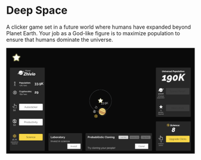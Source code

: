 # Deep Space

A clicker game set in a future world where humans have expanded beyond Planet Earth. Your job as a God-like figure is to maximize population to ensure that humans dominate the universe.

![Deep Space: Clicker Game](deep-space-1.png)
